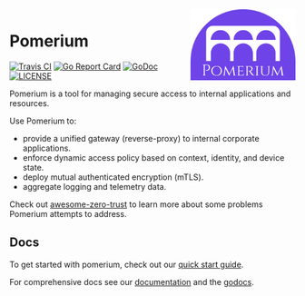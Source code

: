 <span>
  <img height="125" src="./docs/.vuepress/public/logo.svg" alt="logo" align="right">
</span>

# Pomerium

[![Travis CI](https://travis-ci.org/pomerium/pomerium.svg?branch=master)](https://travis-ci.org/pomerium/pomerium) [![Go Report Card](https://goreportcard.com/badge/github.com/pomerium/pomerium)](https://goreportcard.com/report/github.com/pomerium/pomerium) [![GoDoc](https://godoc.org/github.com/pomerium/pomerium?status.svg)][godocs] [![LICENSE](https://img.shields.io/github/license/pomerium/pomerium.svg)](https://github.com/pomerium/pomerium/blob/master/LICENSE)

Pomerium is a tool for managing secure access to internal applications and resources.

Use Pomerium to:

- provide a unified gateway (reverse-proxy) to internal corporate applications.
- enforce dynamic access policy based on context, identity, and device state.
- deploy mutual authenticated encryption (mTLS).
- aggregate logging and telemetry data.

Check out [awesome-zero-trust] to learn more about some problems Pomerium attempts to address.

## Docs

To get started with pomerium, check out our [quick start guide].

For comprehensive docs see our [documentation] and the [godocs].

[awesome-zero-trust]: https://github.com/pomerium/awesome-zero-trust
[documentation]: https://www.pomerium.io/docs/
[go environment]: https://golang.org/doc/install
[godocs]: https://godoc.org/github.com/pomerium/pomerium
[quick start guide]: https://www.pomerium.io/guide/
